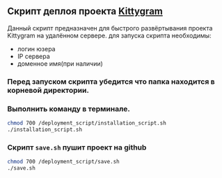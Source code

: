 ## Скрипт деплоя проекта [Kittygram](https://github.com/aleksanderstartsev1984/infra_sprint1)
Данный скрипт предназначен для быстрого развёртывания проекта Kittygram
на удалённом сервере.
для запуска скрипта необходимы:

- логин юзера
- IP сервера
- доменное имя(при наличии)

### Перед запуском скрипта убедится что папка находится в корневой директории.
### Выполнить команду в терминале.
```sh
chmod 700 /deployment_script/installation_script.sh
./installation_script.sh
```
### Скрипт `save.sh` пушит проект на github
```sh
chmod 700 /deployment_script/save.sh
./save.sh
```
